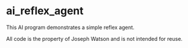 # ai_reflex_agent
This AI program demonstrates a simple reflex agent.

All code is the property of Joseph Watson and is not intended for reuse.
